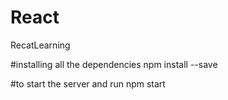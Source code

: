 # React
RecatLearning


#installing all the dependencies
npm install --save 

#to start the server and run 
npm start
